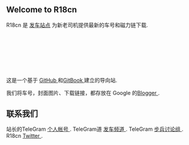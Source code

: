 ## Welcome to R18cn

R18cn 是 [发车站点](https://www.R18cn.com) 为新老司机提供最新的车号和磁力链下载.

 

```markdown
 

 



 
```


这是一个基于 [GitHub ](https://github.com/) 和[GitBook ](https://gitbook.com/) 建立的导向站.

我们将车号，封面图片、下载链接，都存放在 Google 的[Blogger ](https://r18cn.blogspot.com/).




## 联系我们

站长的TeleGram [个人帐号 ](https://t.me/R18plus).
TeleGram道 [发车频道 ](https://t.me/R18cncom).
TeleGram [步兵讨论组 ](https://t.me/R18cn).
R18cn [Twitter ](https://twitter.comj/R18cn).

